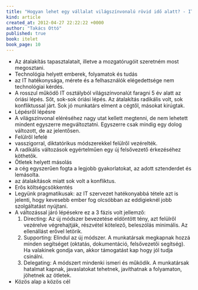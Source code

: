 ```yaml
---
title: "Hogyan lehet egy vállalat világszínvonalú rövid idő alatt? - ITÉlet"
kind: article
created_at: 2012-04-27 22:22:22 +0000
author: "Takács Ottó"
published: true
book: itelet
book_page: 10
---
```

- Az átalakítás tapasztalatait, illetve a mozgatórugóit szeretném most megosztani.
- Technológia helyett emberek, folyamatok és tudás
- az IT hatékonysága, mérete és a felhasználók elégedettsége nem technológiai kérdés.
- A rosszul működő IT osztályból világszínvonalút faragni 5 év alatt az óriási lépés. Sőt, sok-sok óriási lépés. Az átalakítás radikális volt, sok konfliktussal járt. Sok jó munkatárs elment a cégtől, másokat kirúgtak. 
- Lépésről lépésre
- A világszínvonal eléréséhez nagy utat kellett megtenni, de nem lehetett mindent egyszerre megváltoztatni. Egyszerre csak mindig egy dolog változott, de az jelentősen.
- Felülről lefelé
- vasszigorral, diktatórikus módszerekkel felülről vezérelték. 
- A radikális változások egyértelműen egy új felsővezető érkezéséhez köthetők.
- Ötletek helyett másolás
- a cég egyszerűen fogta a legjobb gyakorlatokat, az adott sztenderdet és lemásolta. 
- az átalakítások miatt sok volt a konfliktus.
- Erős költségcsökkentés
- Legyünk pragmatikusak: az IT szervezet hatékonyabbá tétele azt is jelenti, hogy kevesebb ember fog olcsóbban az eddigieknél jobb szolgáltatást nyújtani.
- A változással járó lépésekre ez a 3 fázis volt jellemző:
   1. Directing: Az új módszer bevezetése eldöntött tény, azt felülről vezérelve végrehajtják, részvétel kötelező, beleszólás minimális. Az ellenállást erővel letörik.
   2. Supporting: Elindul az új módszer. A munkatársak megkapnak hozzá minden segítséget (oktatás, dokumentáció, felsővezetői segítség). Ha valakinek gondja van, akkor támogatást kap hogy jól tudja csinálni. 
   3. Delegating: A módszert mindenki ismeri és működik. A munkatársak hatalmat kapnak, javaslatokat tehetnek, javíthatnak a folyamaton, jöhetnek az ötletek.
- Közös alap a közös cél
